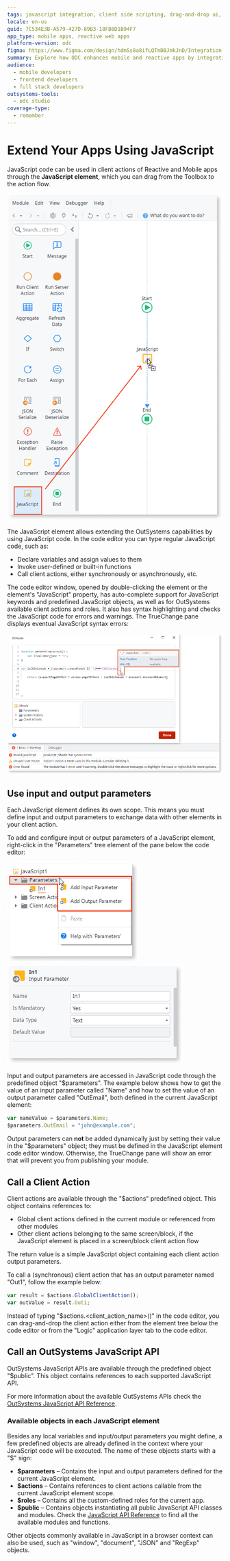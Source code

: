 ```yaml
---
tags: javascript integration, client side scripting, drag-and-drop ui, error handling, extensibility
locale: en-us
guid: 7C534E3B-A579-427D-89B3-18FB8D1B94F7
app_type: mobile apps, reactive web apps
platform-version: odc
figma: https://www.figma.com/design/hdmSs8a8ifLQTmDBJmkJnD/Integration-with-external-systems?node-id=4601-280
summary: Explore how ODC enhances mobile and reactive apps by integrating JavaScript for extended functionality.
audience:
  - mobile developers
  - frontend developers
  - full stack developers
outsystems-tools:
  - odc studio
coverage-type:
  - remember
---
```


# Extend Your Apps Using JavaScript

JavaScript code can be used in client actions of Reactive and Mobile apps through the **JavaScript element**, which you can drag from the Toolbox to the action flow.

![Screenshot of the JavaScript element in the OutSystems development environment](images/js-element-odcs.png "JavaScript Element in OutSystems")

The JavaScript element allows extending the OutSystems capabilities by using JavaScript code. In the code editor you can type regular JavaScript code, such as:

* Declare variables and assign values to them
* Invoke user-defined or built-in functions
* Call client actions, either synchronously or asynchronously, etc.

The code editor window, opened by double-clicking the element or the element's "JavaScript" property, has auto-complete support for JavaScript keywords and predefined JavaScript objects, as well as for OutSystems available client actions and roles. It also has syntax highlighting and checks the JavaScript code for errors and warnings. The TrueChange pane displays eventual JavaScript syntax errors:

![OutSystems JavaScript code editor displaying a syntax error in the TrueChange pane](images/js-editor-with-error-odcs.png "JavaScript Code Editor with Error")

## Use input and output parameters

Each JavaScript element defines its own scope. This means you must define input and output parameters to exchange data with other elements in your client action.

To add and configure input or output parameters of a JavaScript element, right-click in the "Parameters" tree element of the pane below the code editor:

![Process of adding input parameters to a JavaScript element in OutSystems](images/js-add-parameter-odcs.png "Adding JavaScript Parameters") ![Configuration options for output parameters in a JavaScript element within OutSystems](images/js-configure-parameter-odcs.png "Configuring JavaScript Parameters")

Input and output parameters are accessed in JavaScript code through the predefined object "$parameters". The example below shows how to get the value of an input parameter called "Name" and how to set the value of an output parameter called "OutEmail", both defined in the current JavaScript element:

```javascript
var nameValue = $parameters.Name;
$parameters.OutEmail = "john@example.com";
```

<div class="info" markdown="1">

Output parameters can **not** be added dynamically just by setting their value in the "$parameters" object; they must be defined in the JavaScript element code editor window. Otherwise, the TrueChange pane will show an error that will prevent you from publishing your module.

</div>

## Call a Client Action

Client actions are available through the "$actions" predefined object. This object contains references to:

* Global client actions defined in the current module or referenced from other modules
* Other client actions belonging to the same screen/block, if the JavaScript element is placed in a screen/block client action flow

The return value is a simple JavaScript object containing each client action output parameters.

To call a (synchronous) client action that has an output parameter named "Out1", follow the example below:

```javascript
var result = $actions.GlobalClientAction();
var outValue = result.Out1;
```

<div class="info" markdown="1">

Instead of typing "$actions.&lt;client_action_name&gt;()" in the code editor, you can drag-and-drop the client action either from the element tree below the code editor or from the "Logic" application layer tab to the code editor.

</div>

## Call an OutSystems JavaScript API

OutSystems JavaScript APIs are available through the predefined object "$public". This object contains references to each supported JavaScript API.

For more information about the available OutSystems APIs check the [OutSystems JavaScript API Reference](../../reference/apis/javascript/intro.md).

### Available objects in each JavaScript element

Besides any local variables and input/output parameters you might define, a few predefined objects are already defined in the context where your JavaScript code will be executed. The name of these objects starts with a "$"
sign:

* **$parameters** – Contains the input and output parameters defined for the current JavaScript element.
* **$actions** – Contains references to client actions callable from the current JavaScript element scope.
* **$roles** – Contains all the custom-defined roles for the current app.
* **$public** – Contains objects instantiating all public JavaScript API classes and modules. Check the [JavaScript API Reference](../../reference/apis/javascript/intro.md) to find all the available modules and functions.

Other objects commonly available in JavaScript in a browser context can also be used, such as "window", "document", "JSON" and "RegExp" objects.